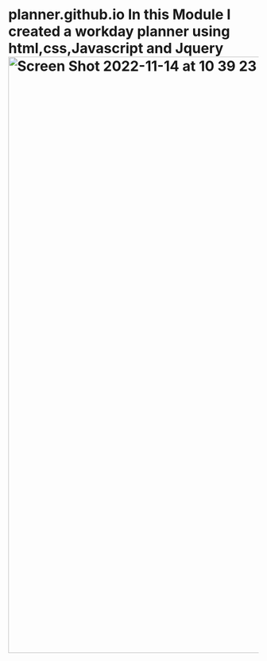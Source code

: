 # planner.github.io In this Module I created a workday planner using html,css,Javascript and Jquery<img width="1201" alt="Screen Shot 2022-11-14 at 10 39 23 PM" src="https://user-images.githubusercontent.com/114723936/201821616-52871eb7-2feb-49ef-a4cc-24f35f22c027.png">
